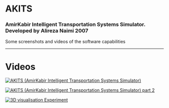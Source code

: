 [//]: # "https://github.com/alinaimi/AKITS"

<!---
todo:
add codes
cleanup
-->


# AKITS
### AmirKabir Intelligent Transportation Systems Simulator. Developed by Alireza Naimi 2007
Some screenshots and videos of the software capabilities

---
Videos
=============

[![AKITS (AmirKabir Intelligent Transportation Systems Simulator)](https://img.youtube.com/vi/F8ceDahfCyc/0.jpg)](https://www.youtube.com/watch?v=F8ceDahfCyc)

[![AKITS (AmirKabir Intelligent Transportation Systems Simulator) part 2](https://img.youtube.com/vi/Uk1ScqWJIq4/0.jpg)](https://www.youtube.com/watch?v=Uk1ScqWJIq4)

[![3D visualisation Experiment](https://img.youtube.com/vi/phUukdMAPyQ/0.jpg)](https://www.youtube.com/watch?v=phUukdMAPyQ)

